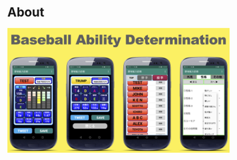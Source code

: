 # About
![Screen shots](https://github.com/korosaka/source_image/blob/main/ability/ability_screenshots.png)
